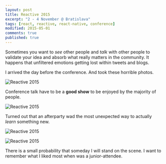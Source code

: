 ```yaml
---
layout: post
title: Reactive 2015
excerpt: "2 - 4 November @ Bratislava"
tags: [react, reactive, react-native, conference]
modified: 2015-05-01
comments: true
published: true
---
```


Sometimes you want to _see_ other people and _talk_ with other people to validate your idea and absorb what really matters in the community.
It happens that unfiltered emotions getting lost within tweets and blogs.

I arrived the day before the conference. And took these horrible photos.

![Reactive 2015](/images/2015/reactive1.JPG)

Conference talk have to be a **good show** to be enjoyed by the majority of people.

![Reactive 2015](/images/2015/reactive2.JPG)

Turned out that an afterparty wad the most unexpected way to actually _learn_ something new.

![Reactive 2015](/images/2015/afterparty.JPG)

![Reactive 2015](/images/2015/bratislava2.JPG)

There is a small probability that someday I will stand on the scene.
I want to remember what I liked most when was a junior-attendee.
